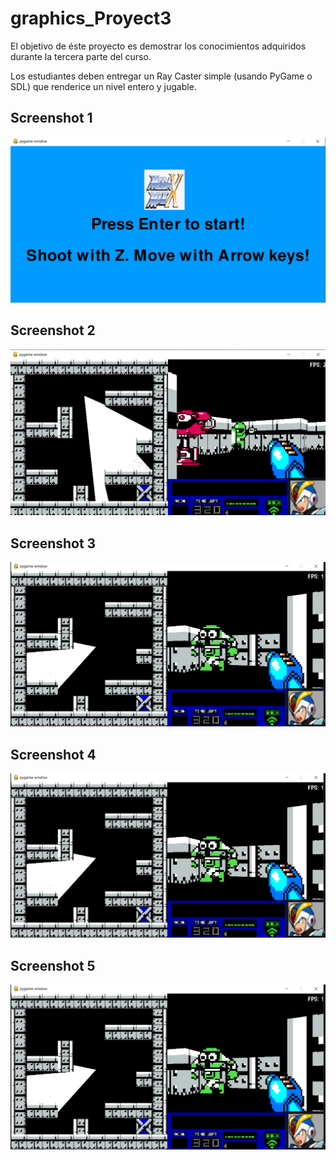 # graphics_Proyect3
El objetivo de éste proyecto es demostrar los conocimientos adquiridos durante la tercera parte del curso.

Los estudiantes deben entregar un Ray Caster simple (usando PyGame o SDL) que renderice un nivel entero y jugable.


## Screenshot 1
![](Screenshot_1.png)

## Screenshot 2
![](Screenshot_2.png)


## Screenshot 3
![](Screenshot_3.png)

## Screenshot 4
![](Screenshot_3.png)

## Screenshot 5
![](Screenshot_3.png)
